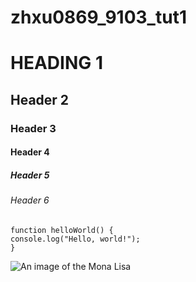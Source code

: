 # zhxu0869_9103_tut1
# HEADING 1
## Header 2
### Header 3
#### Header 4
##### Header 5
###### Header 6
```
function helloWorld() {
console.log("Hello, world!");
}
```
![An image of the Mona Lisa](readmeImages/Mona_Lisa_by_Leonardo_da_Vinci_500_x_700.jpg)